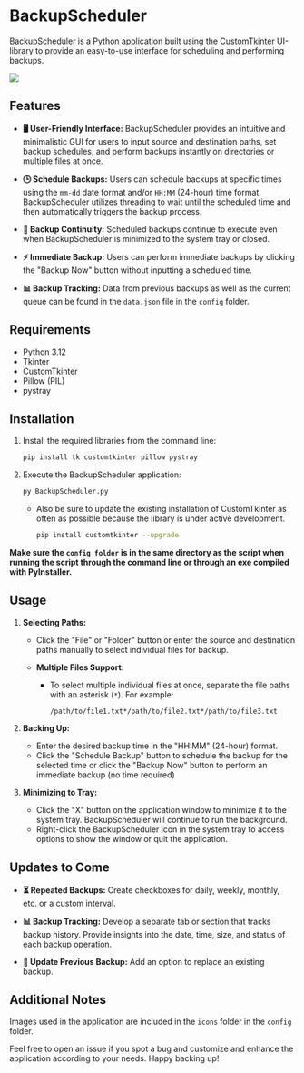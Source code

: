 # BackupScheduler

BackupScheduler is a Python application built using the [CustomTkinter](https://github.com/TomSchimansky/CustomTkinter) UI-library to provide an easy-to-use interface for scheduling and performing backups.

![](https://i.imgur.com/fiyRs1Y.png)

## Features

- **🖥️ User-Friendly Interface:** BackupScheduler provides an intuitive and minimalistic GUI for users to input source and destination paths, set backup schedules, and perform backups instantly on directories or multiple files at once.

- **🕒 Schedule Backups:** Users can schedule backups at specific times using the `mm-dd` date format and/or `HH:MM` (24-hour) time format. BackupScheduler utilizes threading to wait until the scheduled time and then automatically triggers the backup process.

- **🔄 Backup Continuity:** Scheduled backups continue to execute even when BackupScheduler is minimized to the system tray or closed.

- **⚡ Immediate Backup:** Users can perform immediate backups by clicking the "Backup Now" button without inputting a scheduled time.

- **📊 Backup Tracking:** Data from previous backups as well as the current queue can be found in the `data.json` file in the `config` folder.

## Requirements
- Python 3.12
- Tkinter
- CustomTkinter
- Pillow (PIL)
- pystray

## Installation

1. Install the required libraries from the command line:

   ```bash
   pip install tk customtkinter pillow pystray 
   ```

2. Execute the BackupScheduler application:
   ```bash
   py BackupScheduler.py
   ```

   - Also be sure to update the existing installation of CustomTkinter as often as possible because the library is under active development.

      ```bash
      pip install customtkinter --upgrade
      ```
**Make sure the `config folder` is in the same directory as the script when running the script through the command line or through an exe compiled with PyInstaller.**

## Usage

1. **Selecting Paths:**
   - Click the "File" or "Folder" button or enter the source and destination paths manually to select individual files for backup.

    - **Multiple Files Support:**
         
      - To select multiple individual files at once, separate the file paths with an asterisk (`*`). For example:


         ```
         /path/to/file1.txt*/path/to/file2.txt*/path/to/file3.txt

2. **Backing Up:**
   - Enter the desired backup time in the "HH:MM" (24-hour) format.
   - Click the "Schedule Backup" button to schedule the backup for the selected time or click the "Backup Now" button to perform an immediate backup (no time required)

3. **Minimizing to Tray:**
   - Click the "X" button on the application window to minimize it to the system tray. BackupScheduler will continue to run the background.
   - Right-click the BackupScheduler icon in the system tray to access options to show the window or quit the application.

## Updates to Come

- **⏳️ Repeated Backups:** Create checkboxes for daily, weekly, monthly, etc. or a custom interval.

- **📊 Backup Tracking:** Develop a separate tab or section that tracks backup history. Provide insights into the date, time, size, and status of each backup operation.

- **🔂 Update Previous Backup:** Add an option to replace an existing backup.

## Additional Notes

Images used in the application are included in the `icons` folder in the `config` folder.

Feel free to open an issue if you spot a bug and customize and enhance the application according to your needs. Happy backing up!